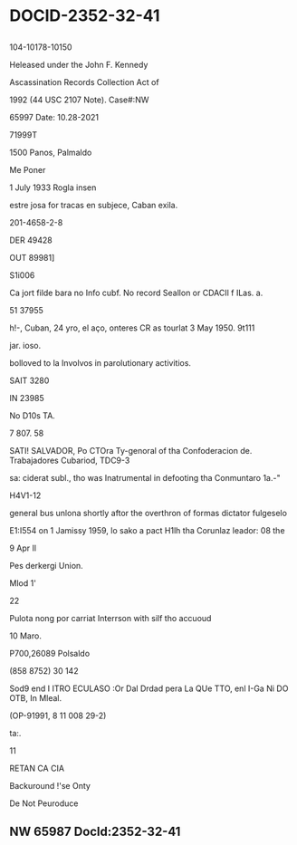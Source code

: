 # DOCID-2352-32-41

##
104-10178-10150

Heleased under the John F. Kennedy

Ascassination Records Collection Act of

1992 (44 USC 2107 Note). Case#:NW

65997 Date: 10.28-2021

71999T

1500 Panos, Palmaldo

Me Poner

1 July 1933 Rogla insen

estre josa for tracas en subjece, Caban exila.

201-4658-2-8

DER 49428

OUT 89981]

S1i006

Ca jort filde bara no Info cubf. No record Seallon or CDACIl f ILas. a.

51 37955

h!-, Cuban, 24 yro, el aço, onteres CR as tourlat 3 May 1950. 9t111

jar. ioso.

bolloved to la Involvos in parolutionary activitios.

SAIT 3280

IN 23985

No D10s TA.

7 807. 58

SATI! SALVADOR, Po CTOra Ty-genoral of tha Confoderacion de. Trabajadores Cubariod, TDC9-3

sa: ciderat subl., tho was Inatrumental in defooting tha Conmuntaro 1a.-"

H4V1-12

general bus unlona shortly aftor the overthron of formas dictator fulgeselo

E1:I554 on 1 Jamissy 1959, lo sako a pact H1lh tha Corunlaz leador: 08 the

9 Apr Il

Pes derkergi Union.

Mlod 1'

22

Pulota nong por carriat Interrson with silf tho accuoud

10 Maro.

P700,26089 Polsaldo

(858 8752) 30 142

Sod9 end I ITRO ECULASO :Or Dal Drdad pera La QUe TTO, enl I-Ga Ni DO OTB, In Mleal.

(OP-91991, 8 11 008 29-2)

ta:.

11

RETAN CA CIA

Backuround !'se Onty

De Not Peuroduce

NW 65987 Docld:2352-32-41
---

